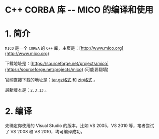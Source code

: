 
C++ CORBA 库 -- MICO 的编译和使用
======================================

# 1. 简介 #

`MICO` 是一个 `CORBA` 的 `C++` 库，主页是：[http://www.mico.org](http://www.mico.org)

下载地址是：[https://sourceforge.net/projects/mico](https://sourceforge.net/projects/mico)  (可能要翻墙)

官网直接下载的地址是：[tar.gz格式](http://sourceforge.net/projects/mico/files/mico%202.3.13/mico-2.3.13.tar.gz/download) 和 [zip格式](http://sourceforge.net/projects/mico/files/mico%202.3.13/mico-2.3.13.zip/download) 。

最新版本是：`2.3.13` 。

# 2. 编译 #

先确定你使用的 Visual Studio 的版本，比如 VS 2005，VS 2010 等，笔者尝试了 VS 2008 和 VS 2010，均可编译成功。


